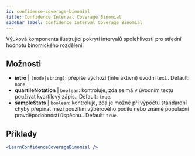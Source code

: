 ```yaml
---
id: confidence-coverage-binomial
title: Confidence Interval Coverage Binomial
sidebar_label: Confidence Interval Coverage Binomial
---
```


Výuková komponenta ilustrující pokrytí intervalů spolehlivosti pro střední hodnotu binomického rozdělení.

## Možnosti

* __intro__ | `(node|string)`: přepíše výchozí (interaktivní) úvodní text.. Default: `none`.
* __quartileNotation__ | `boolean`: kontroluje, zda se má v úvodním textu používat kvartilový zápis.. Default: `true`.
* __sampleStats__ | `boolean`: kontroluje, zda je možné při výpočtu standardní chyby přepínat mezi použitím výběrového podílu nebo známé populační pravděpodobnosti úspěchu.. Default: `true`.


## Příklady

```jsx live
<LearnConfidenceCoverageBinomial />
```

